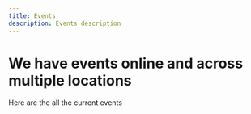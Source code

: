 ```yaml
---
title: Events
description: Events description
---
```


# We have events online and across multiple locations

Here are the all the current events
